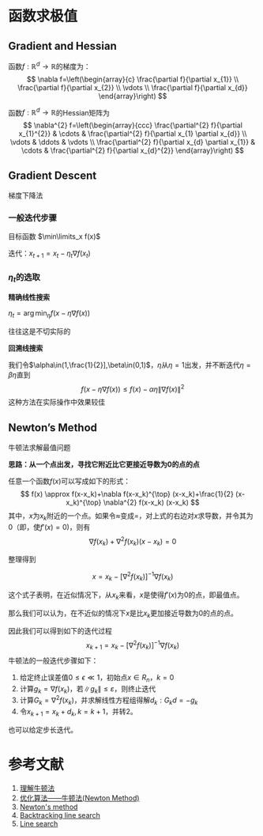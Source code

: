# 函数求极值

## Gradient and Hessian

函数$f:\mathbb{R}^d\rightarrow\mathbb{R}$的梯度为：
$$
\nabla f=\left(\begin{array}{c}
\frac{\partial f}{\partial x_{1}} \\
\frac{\partial f}{\partial x_{2}} \\
\vdots \\
\frac{\partial f}{\partial x_{d}}
\end{array}\right)
$$


函数$f:\mathbb{R}^d\rightarrow\mathbb{R}$的Hessian矩阵为
$$
\nabla^{2} f=\left(\begin{array}{ccc}
\frac{\partial^{2} f}{\partial x_{1}^{2}} & \cdots & \frac{\partial^{2} f}{\partial x_{1} \partial x_{d}} \\
\vdots & \ddots & \vdots \\
\frac{\partial^{2} f}{\partial x_{d} \partial x_{1}} & \cdots & \frac{\partial^{2} f}{\partial x_{d}^{2}}
\end{array}\right)
$$

## Gradient Descent

梯度下降法

### 一般迭代步骤

目标函数 $\min\limits_x f(x)$

迭代：$x_{t+1}=x_{t}-\eta_{t} \nabla f\left(x_{t}\right)$

### $\eta_t$的选取

**精确线性搜索**

$\eta_{t}=\arg \min _{\eta} f(x-\eta \nabla f(x))$

往往这是不切实际的

**回溯线搜索**

我们令$\alpha\in(1,\frac{1}{2}],\beta\in(0,1)$，$\eta$从$\eta=1$出发，并不断迭代$\eta=\beta\eta$直到
$$
f(x-\eta \nabla f(x)) \leq f(x)-\alpha \eta\|\nabla f(x)\|^{2}
$$
这种方法在实际操作中效果较佳



## Newton’s Method

牛顿法求解最值问题

**思路：从一个点出发，寻找它附近比它更接近导数为0的点的点**

任意一个函数$f(x)$可以写成如下的形式：
$$
f(x) \approx f(x-x_k)+\nabla f(x-x_k)^{\top} (x-x_k)+\frac{1}{2} (x-x_k)^{\top} \nabla^{2} f(x-x_k) (x-x_k)
$$
其中，$x$为$x_k$附近的一个点。如果令$\approx$变成$=$，对上式的右边对$x$求导数，并令其为0（即，使$f\prime(x)=0$)，则有
$$
\nabla f(x_k) + \nabla^{2} f(x_k) (x-x_k)=0
$$

整理得到


$$
x=x_k-\left[\nabla^{2} f(x_k)\right]^{-1} \nabla f(x_k)
$$

这个式子表明，在近似情况下，从$x_k$来看，$x$是使得$f\prime(x)$为$0$的点，即最值点。

那么我们可以认为，在不近似的情况下$x$是比$x_k$更加接近导数为0的点的点。

因此我们可以得到如下的迭代过程
$$
x_{k+1}=x_k-\left[\nabla^{2} f(x_k)\right]^{-1} \nabla f(x_k)
$$
牛顿法的一般迭代步骤如下：

1. 给定终止误差值$0\leq\epsilon\ll1$，初始点$x\in R_n$，$k=0$
2. 计算$g_{k}=\nabla f\left(x_{k}\right)$，若$\left\|g_{k}\right\| \leq \varepsilon$，则终止迭代
3. 计算$G_{k}=\nabla^2 f\left(x_{k}\right)$，并求解线性方程组得解$d_{k}: G_{k} d=-g_{k}$
4. 令$x_{k+1}=x_{k}+d_{k}, k=k+1$，并转2。

也可以给定步长迭代。

# 参考文献

1. [理解牛顿法](<https://zhuanlan.zhihu.com/p/37588590>)
2. [优化算法——牛顿法(Newton Method)](<https://blog.csdn.net/google19890102/article/details/41087931>)
3. [Newton's method](<https://en.wikipedia.org/wiki/Newton%27s_method>)
4. [Backtracking line search](<https://en.wikipedia.org/wiki/Backtracking_line_search>)
5. [Line search](<https://en.wikipedia.org/wiki/Line_search>)